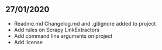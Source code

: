 ## 27/01/2020
+ Readme.md Changelog.md and .gitignore added to project
+ Add rules on Scrapy LinkExtractors
+ Add command line arguments on project
+ Add license
